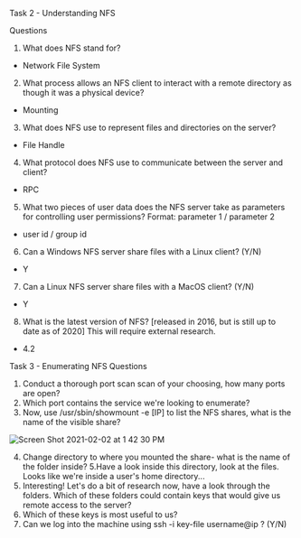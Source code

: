 Task 2 - Understanding NFS

Questions
1. What does NFS stand for?
- Network File System
2.  What process allows an NFS client to interact with a remote directory as though it was a physical device?
- Mounting
3.  What does NFS use to represent files and directories on the server?
- File Handle
4. What protocol does NFS use to communicate between the server and client?
- RPC
5. What two pieces of user data does the NFS server take as parameters for controlling user permissions? Format: parameter 1 / parameter 2
- user id / group id
6. Can a Windows NFS server share files with a Linux client? (Y/N)
- Y
7. Can a Linux NFS server share files with a MacOS client? (Y/N)
- Y
8. What is the latest version of NFS? [released in 2016, but is still up to date as of 2020] This will require external research.
- 4.2

Task 3 - Enumerating NFS
Questions
1. Conduct a thorough port scan scan of your choosing, how many ports are open?
2. Which port contains the service we're looking to enumerate?
3. Now, use /usr/sbin/showmount -e [IP] to list the NFS shares, what is the name of the visible share?

![Screen Shot 2021-02-02 at 1 42 30 PM](https://user-images.githubusercontent.com/55337670/106677243-82282e00-655c-11eb-8489-8671654afffc.png)

4.  Change directory to where you mounted the share- what is the name of the folder inside?
5.Have a look inside this directory, look at the files. Looks like  we're inside a user's home directory...
6. Interesting! Let's do a bit of research now, have a look through the folders. Which of these folders could contain keys that would give us remote access to the server?
7. Which of these keys is most useful to us?
8. Can we log into the machine using ssh -i key-file username@ip ? (Y/N)
